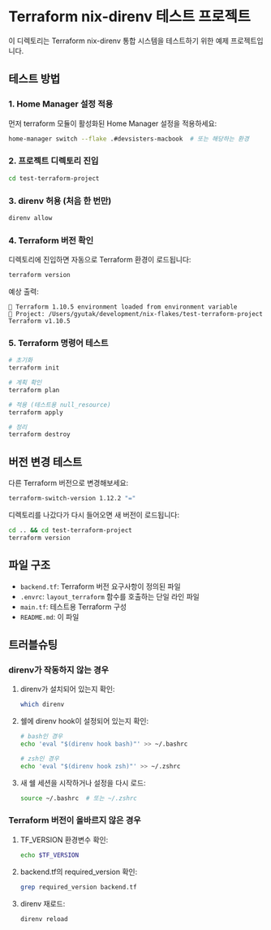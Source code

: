 # Terraform nix-direnv 테스트 프로젝트

이 디렉토리는 Terraform nix-direnv 통합 시스템을 테스트하기 위한 예제 프로젝트입니다.

## 테스트 방법

### 1. Home Manager 설정 적용

먼저 terraform 모듈이 활성화된 Home Manager 설정을 적용하세요:

```bash
home-manager switch --flake .#devsisters-macbook  # 또는 해당하는 환경
```

### 2. 프로젝트 디렉토리 진입

```bash
cd test-terraform-project
```

### 3. direnv 허용 (처음 한 번만)

```bash
direnv allow
```

### 4. Terraform 버전 확인

디렉토리에 진입하면 자동으로 Terraform 환경이 로드됩니다:

```bash
terraform version
```

예상 출력:
```
🚀 Terraform 1.10.5 environment loaded from environment variable
📁 Project: /Users/gyutak/development/nix-flakes/test-terraform-project
Terraform v1.10.5
```

### 5. Terraform 명령어 테스트

```bash
# 초기화
terraform init

# 계획 확인
terraform plan

# 적용 (테스트용 null_resource)
terraform apply

# 정리
terraform destroy
```

## 버전 변경 테스트

다른 Terraform 버전으로 변경해보세요:

```bash
terraform-switch-version 1.12.2 "="
```

디렉토리를 나갔다가 다시 들어오면 새 버전이 로드됩니다:

```bash
cd .. && cd test-terraform-project
terraform version
```

## 파일 구조

- `backend.tf`: Terraform 버전 요구사항이 정의된 파일
- `.envrc`: `layout_terraform` 함수를 호출하는 단일 라인 파일
- `main.tf`: 테스트용 Terraform 구성
- `README.md`: 이 파일

## 트러블슈팅

### direnv가 작동하지 않는 경우

1. direnv가 설치되어 있는지 확인:
   ```bash
   which direnv
   ```

2. 쉘에 direnv hook이 설정되어 있는지 확인:
   ```bash
   # bash인 경우
   echo 'eval "$(direnv hook bash)"' >> ~/.bashrc

   # zsh인 경우  
   echo 'eval "$(direnv hook zsh)"' >> ~/.zshrc
   ```

3. 새 쉘 세션을 시작하거나 설정을 다시 로드:
   ```bash
   source ~/.bashrc  # 또는 ~/.zshrc
   ```

### Terraform 버전이 올바르지 않은 경우

1. TF_VERSION 환경변수 확인:
   ```bash
   echo $TF_VERSION
   ```

2. backend.tf의 required_version 확인:
   ```bash
   grep required_version backend.tf
   ```

3. direnv 재로드:
   ```bash
   direnv reload
   ```